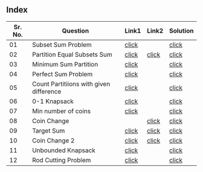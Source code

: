 ## Index 

Sr. No. | Question|Link1 | Link2 | Solution
---|---|---|---|---
01 | Subset Sum Problem| [click](https://practice.geeksforgeeks.org/problems/subset-sum-problem-1611555638/1) | | [click](./Solutions/DPOnSubsequences.java) 
02 | Partition Equal Subsets Sum | [click](https://practice.geeksforgeeks.org/problems/subset-sum-problem-1611555638/1) | [click](https://leetcode.com/problems/partition-equal-subset-sum/) | [click](./Solutions/PartitionEqualSubsetSum.java)
03 | Minimum Sum Partition | [click](https://practice.geeksforgeeks.org/problems/minimum-sum-partition3317/1) || [click](./Solutions/MinimumSumPartitiion.java)
04 | Perfect Sum Problem | [click](https://practice.geeksforgeeks.org/problems/perfect-sum-problem5633/1) || [click](./Solutions/PerfectSumProblem.java)
05 | Count Partitiions with given difference | [click](https://www.codingninjas.com/codestudio/problems/partitions-with-given-difference_3751628)| | [click](./Solutions/CountParttionsWithGivenDifference.java)
06 | 0-1 Knapsack | [click](https://practice.geeksforgeeks.org/problems/0-1-knapsack-problem0945/1) || [click](./Solutions/01Knapsack.java)
07 | Min number of coins | [click](https://practice.geeksforgeeks.org/problems/-minimum-number-of-coins4426/1) | | [click](./Solutions/MinimumSumPartitiion.java)
08 | Coin Change || [click](https://leetcode.com/problems/coin-change/) | [click](./Solutions/CoinChange.java)
09 | Target Sum| [click](https://practice.geeksforgeeks.org/problems/target-sum-1626326450/1) | [click](https://leetcode.com/problems/target-sum/) | [click](./Solutions/TargetSum.java)
10 | Coin Change 2 | [click](https://practice.geeksforgeeks.org/problems/coin-change2448/1) | [click](https://leetcode.com/problems/coin-change-ii/) | [click](./Solutions/CoinChange2.java)
11 | Unbounded Knapsack | [click](https://practice.geeksforgeeks.org/problems/knapsack-with-duplicate-items4201/1) || [click](./Solutions/UnboundedKnapsack.java)
12 | Rod Cutting Problem|[click](https://practice.geeksforgeeks.org/problems/rod-cutting0840/1) || [click](./Solutions/RodCuttingProblem.java)